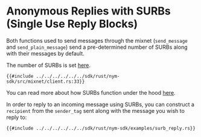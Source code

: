 # Anonymous Replies with SURBs (Single Use Reply Blocks)
Both functions used to send messages through the mixnet (`send_message` and `send_plain_message`) send a pre-determined number of SURBs along with their messages by default.

The number of SURBs is set [here](https://github.com/nymtech/nym/blob/master/sdk/rust/nym-sdk/src/mixnet/client.rs#L33).

```rust,noplayground
{{#include ../../../../../../sdk/rust/nym-sdk/src/mixnet/client.rs:33}}
```

You can read more about how SURBs function under the hood [here](../../../architecture/traffic-flow.md#private-replies-using-surbs).

In order to reply to an incoming message using SURBs, you can construct a `recipient` from the `sender_tag` sent along with the message you wish to reply to:

```rust,noplayground
{{#include ../../../../../../sdk/rust/nym-sdk/examples/surb_reply.rs}}
```
